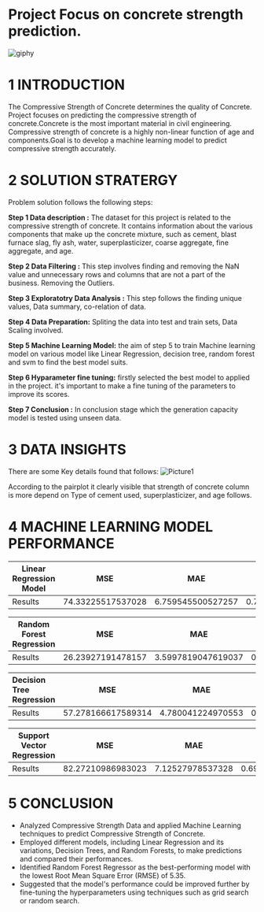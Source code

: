 # Project Focus on concrete strength prediction.
![giphy](https://user-images.githubusercontent.com/129647680/235920988-7b8cc1ce-93a0-4607-8d6e-4a403a4aa7df.gif)

# **1 INTRODUCTION**

The Compressive Strength of Concrete determines the quality of Concrete. Project focuses on predicting the compressive strength of concrete.Concrete is the most important material in civil engineering. Compressive strength of concrete is a highly non-linear function of age and components.Goal is to develop a machine learning model to predict compressive strength accurately.

# **2 SOLUTION STRATERGY** 

Problem solution follows the following steps:

**Step 1 Data description :**
The dataset for this project is related to the compressive strength of concrete. It contains information about the various components that make up the concrete mixture, such as cement, blast furnace slag, fly ash, water, superplasticizer, coarse aggregate, fine aggregate, and age.

**Step 2 Data Filtering :**
This step involves finding and removing the NaN value and unnecessary rows and columns that are not a part of the business. Removing the Outliers.

**Step 3 Exploratotry Data Analysis :**
This step follows the finding unique values, Data summary, co-relation of data.

**Step 4 Data Preparation:**
Spliting the data into test and train sets, Data Scaling involved.

**Step 5 Machine Learning Model:**
the aim of step 5 to train Machine learning model on various model like Linear Regression, decision tree, random forest and svm to find the best model suits.

**Step 6 Hyparameter fine tuning:**
firstly selected the best model to applied in the project. it's important to make a fine tuning of the parameters to improve its scores.

**Step 7 Conclusion :**
In conclusion stage which the generation capacity model is tested using unseen data.

# **3 DATA INSIGHTS**

There are some Key details found that follows:
![Picture1](https://user-images.githubusercontent.com/129647680/235941184-1f42a310-1c22-43b4-936b-531d8a355770.png)

According to the pairplot it clearly visible that strength of concrete column is more depend on Type of cement used, superplasticizer, and age follows. 

# **4 MACHINE LEARNING MODEL PERFORMANCE**

| Linear Regression Model | MSE | MAE | R-squared |
| ------------- | ------------- | ------------- | ------------- |
| Results  | 74.33225517537028  | 6.759545500527257  | 0.7242065625693026  |


| Random Forest Regression | MSE | MAE | R-squared |
| ------------- | ------------- | ------------- | ------------- |
| Results  | 26.23927191478157  | 3.5997819047619037  | 0.9026449691324018  |


| Decision Tree Regression | MSE | MAE | R-squared |
| :--------- | :---------: | :----------: | ---------: |
| Results  | 57.278166617589314  | 4.780041224970553  | 0.7874819965582393  |


| Support Vector Regression | MSE | MAE | R-squared |
| ------------- | ------------- | ------------- | ------------- |
| Results  | 82.27210986983023  | 7.12527978537328  | 0.6947474830119944  |


# **5 CONCLUSION**

* Analyzed Compressive Strength Data and applied Machine Learning techniques to predict Compressive Strength of Concrete.
* Employed different models, including Linear Regression and its variations, Decision Trees, and Random Forests, to make predictions and compared their performances.
* Identified Random Forest Regressor as the best-performing model with the lowest Root Mean Square Error (RMSE) of 5.35.
* Suggested that the model's performance could be improved further by fine-tuning the hyperparameters using techniques such as grid search or random search.
